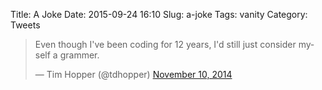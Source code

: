 Title: A Joke
Date: 2015-09-24 16:10
Slug: a-joke
Tags: vanity
Category: Tweets

<blockquote class="twitter-tweet" lang="en"><p lang="en" dir="ltr">Even though I&#39;ve been coding for 12 years, I&#39;d still just consider myself a grammer.</p>&mdash; Tim Hopper (@tdhopper) <a href="https://twitter.com/tdhopper/status/531928033553563648">November 10, 2014</a></blockquote>
<script async src="//platform.twitter.com/widgets.js" charset="utf-8"></script>